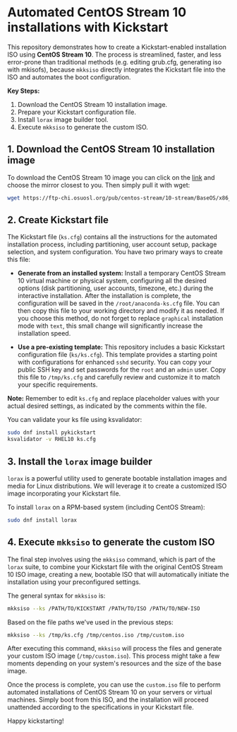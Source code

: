 # Automated CentOS Stream 10 installations with Kickstart
This repository demonstrates how to create a Kickstart-enabled installation ISO using **CentOS Stream 10**. The process is streamlined, faster, and less error-prone than traditional methods (e.g. editing grub.cfg, generating iso with mkisofs), because `mkksiso` directly integrates the Kickstart file into the ISO and automates the boot configuration.

**Key Steps:**

1.  Download the CentOS Stream 10 installation image.
2.  Prepare your Kickstart configuration file.
3.  Install `lorax` image builder tool.
4.  Execute `mkksiso` to generate the custom ISO.

## 1. Download the CentOS Stream 10 installation image
To download the CentOS Stream 10 image you can click on the [link](https://mirrormanager.fedoraproject.org/mirrors/CentOS) and choose the mirror closest to you. Then simply pull it with wget:

```bash
wget https://ftp-chi.osuosl.org/pub/centos-stream/10-stream/BaseOS/x86_64/iso/CentOS-Stream-10-20250512.0-x86_64-boot.iso -O /tmp/centos.iso
```

## 2. Create Kickstart file
The Kickstart file (`ks.cfg`) contains all the instructions for the automated installation process, including partitioning, user account setup, package selection, and system configuration. You have two primary ways to create this file:

  * **Generate from an installed system:** Install a temporary CentOS Stream 10 virtual machine or physical system, configuring all the desired options (disk partitioning, user accounts, timezone, etc.) during the interactive installation. After the installation is complete, the configuration will be saved in the `/root/anaconda-ks.cfg` file. You can then copy this file to your working directory and modify it as needed. If you choose this method, do not forget to replace `graphical` installation mode with `text`, this small change will significantly increase the installation speed.

  * **Use a pre-existing template:** This repository includes a basic Kickstart configuration file (`ks/ks.cfg`). This template provides a starting point with configurations for enhanced `sshd` security. You can copy your public SSH key and set passwords for the `root` and an `admin` user. Copy this file to `/tmp/ks.cfg` and carefully review and customize it to match your specific requirements.

**Note:** Remember to edit `ks.cfg` and replace placeholder values with your actual desired settings, as indicated by the comments within the file.

You can validate your ks file using ksvalidator:
```bash
sudo dnf install pykickstart
ksvalidator -v RHEL10 ks.cfg
```

## 3. Install the `lorax` image builder
`lorax` is a powerful utility used to generate bootable installation images and media for Linux distributions. We will leverage it to create a customized ISO image incorporating your Kickstart file.

To install `lorax` on a RPM-based system (including CentOS Stream):
```bash
sudo dnf install lorax
```

## 4. Execute `mkksiso` to generate the custom ISO
The final step involves using the `mkksiso` command, which is part of the `lorax` suite, to combine your Kickstart file with the original CentOS Stream 10 ISO image, creating a new, bootable ISO that will automatically initiate the installation using your preconfigured settings.

The general syntax for `mkksiso` is:
```bash
mkksiso --ks /PATH/TO/KICKSTART /PATH/TO/ISO /PATH/TO/NEW-ISO
```
Based on the file paths we've used in the previous steps:
```bash
mkksiso --ks /tmp/ks.cfg /tmp/centos.iso /tmp/custom.iso
```
After executing this command, `mkksiso` will process the files and generate your custom ISO image (`/tmp/custom.iso`). This process might take a few moments depending on your system's resources and the size of the base image.

Once the process is complete, you can use the `custom.iso` file to perform automated installations of CentOS Stream 10 on your servers or virtual machines. Simply boot from this ISO, and the installation will proceed unattended according to the specifications in your Kickstart file.

Happy kickstarting!